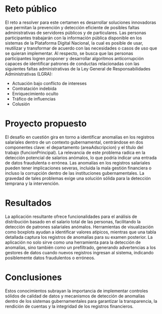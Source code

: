 # Reto público
El reto a resolver para este certamen es desarrollar soluciones innovadoras que permitan la prevención y detección eficiente de posibles faltas administrativas de servidores públicos y de particulares. Las personas participantes trabajarán con la información pública disponible en los sistemas de la Plataforma Digital Nacional, la cual es posible de usar, reutilizar y transformar de acuerdo con las necesidades o casos de uso que se quieran implementar. Al respecto, se busca que las personas participantes logren proponer y desarrollar algoritmos anticorrupción capaces de identificar patrones de conductas relacionadas con las siguientes faltas administrativas de la Ley General de Responsabilidades Administrativas (LGRA):

- Actuación bajo conflicto de intereses
- Contratación indebida
- Enriquecimiento oculto
- Tráfico de influencias
- Colusión

# Proyecto propuesto
El desafío en cuestión gira en torno a identificar anomalías en los registros salariales dentro de un contexto gubernamental, centrándose en dos componentes clave: el departamento (areaAdscripcion) y el título del trabajo (funcionPrincipal). La relevancia de este problema radica en la detección potencial de salarios anómalos, lo que podría indicar una entrada de datos fraudulenta o errónea. Las anomalías en los registros salariales pueden tener implicaciones severas, incluida la mala gestión financiera o incluso la corrupción dentro de las instituciones gubernamentales. La gravedad de tales problemas exige una solución sólida para la detección temprana y la intervención.

# Resultados
La aplicación resultante ofrece funcionalidades para el análisis de distribución basado en el salario total de las personas, facilitando la detección de patrones salariales anómalos. Herramientas de visualización como boxplots ayudan a identificar valores atípicos, mientras que una tabla detallada captura los registros de anomalías para su examen posterior. La aplicación no solo sirve como una herramienta para la detección de anomalías, sino también como un prefiltrado, generando advertencias a los gestores de datos cuando nuevos registros ingresan al sistema, indicando posiblemente datos fraudulentos o erróneos.

# Conclusiones
Estos conocimientos subrayan la importancia de implementar controles sólidos de calidad de datos y mecanismos de detección de anomalías dentro de los sistemas gubernamentales para garantizar la transparencia, la rendición de cuentas y la integridad de los registros financieros.
